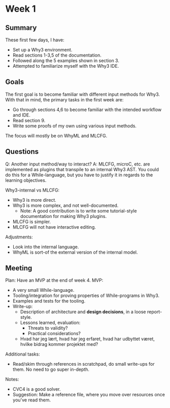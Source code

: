 # Week 1

## Summary

These first few days, I have:

- Set up a Why3 environment.
- Read sections 1-3,5 of the documentation.
- Followed along the 5 examples shown in section 3.
- Attempted to familiarize myself with the Why3 IDE.

## Goals

The first goal is to become familiar with different input methods for Why3.
With that in mind, the primary tasks in the first week are:

- Go through sections 4,6 to become familiar with the intended workflow and IDE.
- Read section 9.
- Write some proofs of my own using various input methods.

The focus will mostly be on WhyML and MLCFG.

## Questions

Q: Another input method/way to interact?
A: MLCFG, microC, etc. are implemented as plugins that transpile to an internal Why3 AST.
   You could do this for a While-language,
   but you have to justify it in regards to the learning objectives.

Why3-internal vs MLCFG:
- Why3 is more direct.
- Why3 is more complex, and not well-documented.
    - Note: A good contribution is to write some tutorial-style documentation
      for making Why3 plugins.
- MLCFG is simpler.
- MLCFG will not have interactive editing.

Adjustments:
- Look into the internal language.
- WhyML is sort-of the external version of the internal model.

## Meeting

Plan: Have an MVP at the end of week 4.
MVP:
- A very small While-language.
- Tooling/integration for proving properties of While-programs in Why3.
- Examples and tests for the tooling.
- Write-up:
    - Description of architecture and __design decisions__, in a loose report-style.
    - Lessons learned, evaluation:
        - Threats to validity?
        - Practical considerations?
    - Hvad har jeg lært, hvad har jeg erfaret, hvad har udbyttet været, hvilke bidrag kommer projektet med?

Additional tasks:
- Read/skim through references in scratchpad, do small write-ups for them.
  No need to go super in-depth.

Notes:

- CVC4 is a good solver.
- Suggestion: Make a reference file,
  where you move over resources once you've read them.
